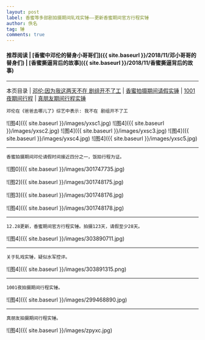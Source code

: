 ```yaml
---
layout: post
label: 香蜜等多部剧拍摄期间轧戏实锤——更新香蜜期间官方行程实锤
author: 佚名
tag: 锤
comments: true
---
```


#### 推荐阅读 | [香蜜中邓伦的替身小哥哥们]({{ site.baseurl }}/2018/11/邓小哥哥的替身们) | [香蜜撕逼背后的故事]({{ site.baseurl }}/2018/11/香蜜撕逼背后的故事)

---

本页目录 \| [邓伦:因为我这两天不在 剧组开不了工](#dxjjb) \| [香蜜拍摄期间请假实锤](#dxjja) \| [1001夜期间行程](#dxjjc) \| [真朋友期间行程实锤](#dxjjc)


<a class="anchor" name="dxjjb"></a>

    邓伦在《爸爸去哪儿了》综艺中表示: 我不在 剧组开不了工
    
![图4]({{ site.baseurl }}/images/yxsc1.jpg)
![图4]({{ site.baseurl }}/images/yxsc2.jpg)
![图4]({{ site.baseurl }}/images/yxsc3.jpg)
![图4]({{ site.baseurl }}/images/yxsc4.jpg)
![图4]({{ site.baseurl }}/images/yxsc5.jpg)

---

<a class="anchor" name="dxjja"></a>

    香蜜拍摄期间邓伦请假时间接近四分之一，饭拍行程为证。

![图0]({{ site.baseurl }}/images/301747735.jpg)

![图2]({{ site.baseurl }}/images/301748175.jpg)

![图3]({{ site.baseurl }}/images/301748176.jpg)

![图4]({{ site.baseurl }}/images/301748178.jpg)

---
   
    12.28更新，香蜜期间官方行程实锤。拍摄123天，请假至少28天。
    
![图4]({{ site.baseurl }}/images/303890711.jpg)

---

    关于轧戏实锤，疑似水军控评。

![图4]({{ site.baseurl }}/images/303891315.png)
    

---

<a class="anchor" name="dxjjc"></a>

    1001夜拍摄期间行程实锤。

![图4]({{ site.baseurl }}/images/299468890.jpg)

---

<a class="anchor" name="dxjjd"></a>

    真朋友拍摄期间行程实锤。

![图4]({{ site.baseurl }}/images/zpyxc.jpg)

